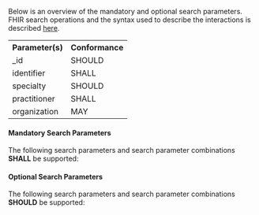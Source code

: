 Below is an overview of the mandatory and optional search parameters. FHIR search operations and the syntax used to describe the interactions is described <a href="http://hl7.org/fhir/R4/search.html">here</a>.

<table class="list">
<tbody>
  <tr>
    <th>Parameter(s)</th>
    <th>Conformance</th>
  </tr>
  <tr>
        <td>_id</td>
        <td>SHOULD</td>
  </tr>
  <tr>
        <td>identifier</td>
        <td>SHALL</td>
  </tr>
  <tr>
        <td>specialty</td>
        <td>SHOULD</td>
  </tr>
  <tr>
        <td>practitioner</td>
        <td>SHALL</td>
  </tr>
  <tr>
        <td>organization</td>
        <td>MAY</td>
  </tr>
 </tbody>
</table>


#### Mandatory Search Parameters

The following search parameters and search parameter combinations **SHALL** be supported:

#### Optional Search Parameters

The following search parameters and search parameter combinations **SHOULD** be supported:
